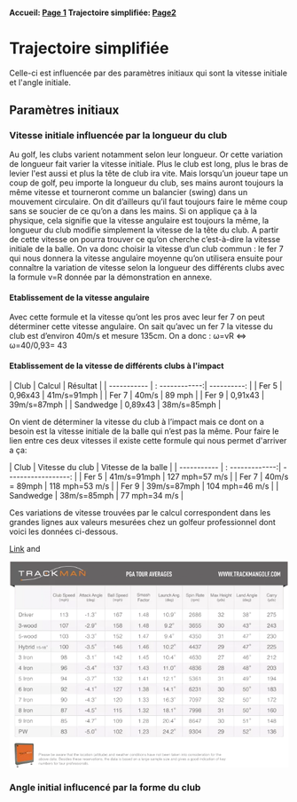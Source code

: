 #### Accueil: [Page 1](index.md)  Trajectoire simplifiée: [Page2](2.md)

# Trajectoire simplifiée
Celle-ci est influencée par des paramètres initiaux qui sont la vitesse initiale et l'angle initiale.

## Paramètres initiaux
### Vitesse initiale influencée par la longueur du club
Au golf, les clubs varient notamment selon leur longueur. Or cette variation de longueur fait varier la vitesse initiale. Plus le club est long, plus le bras de levier l'est aussi et plus la tête de club ira vite.
Mais lorsqu’un joueur tape un coup de golf, peu importe la longueur du club, ses mains auront toujours la même vitesse et tourneront comme un balancier (swing) dans un mouvement circulaire. On dit d’ailleurs qu’il faut toujours faire le même coup sans se soucier de ce qu’on a dans les mains. Si on applique ça à la physique, cela signifie que la vitesse angulaire est toujours la même, la longueur du club modifie simplement la vitesse de la tête du club. A partir de cette vitesse on pourra trouver ce qu’on cherche c’est-à-dire la vitesse initiale de la balle. On va donc choisir la vitesse d’un club commun : le fer 7 qui nous donnera la vitesse angulaire moyenne qu’on utilisera ensuite pour connaître la variation de vitesse selon la longueur des différents clubs avec la formule v=R donnée par la démonstration en annexe.

#### Etablissement de la vitesse angulaire
Avec cette formule et la vitesse qu’ont les pros avec leur fer 7 on peut déterminer cette vitesse angulaire. On sait qu’avec un fer 7 la vitesse du club est d’environ 40m/s et mesure 135cm. 
On a donc : ω=vR ⇔ ω=40/0,93= 43
#### Etablissement de la vitesse de différents clubs à l'impact 

| Club        | Calcul         | Résultat    |
| ----------- | : ------------:| ----------: |
| Fer 5       |  0,96x43       | 41m/s=91mph |
| Fer 7       | 40m/s          | 89 mph      |
| Fer 9       | 0,91x43        | 39m/s=87mph |
| Sandwedge   | 0,89x43        | 38m/s=85mph |

On vient de déterminer la vitesse du club à l’impact mais ce dont on a besoin est la vitesse initiale de la balle qui n’est pas la même. Pour faire le lien entre ces deux vitesses il existe cette formule qui nous permet d'arriver a ça:
         
| Club        | Vitesse du club | Vitesse de la balle |
| ----------- | : -------------:| ------------------: |
| Fer 5       | 41m/s=91mph     | 127 mph=57 m/s      |
| Fer 7       | 40m/s = 89mph   | 118 mph=53 m/s      |
| Fer 9       | 39m/s=87mph     | 104 mph=46 m/s      |
| Sandwedge   | 38m/s=85mph     | 77 mph=34 m/s       |

Ces variations de vitesse trouvées par le calcul correspondent dans les grandes lignes aux valeurs mesurées chez un golfeur professionnel dont voici les données ci-dessous.

[Link](url) and 

![statistiauespro](pgatourstats.png)

### Angle initial influcencé par la forme du club
